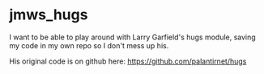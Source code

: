 
# jmws_hugs

I want to be able to play around with Larry Garfield's hugs module, saving my code in my own repo so I don't mess up his.

His original code is on github here: https://github.com/palantirnet/hugs

